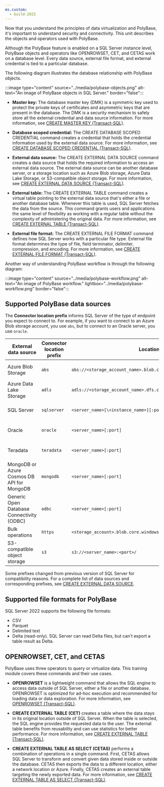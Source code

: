 ```yaml
---
ms.custom:
  - build-2023
---
```

Now that you understand the principles of data virtualization and PolyBase, it's important to understand security and connectivity. This unit describes the objects and operators used with PolyBase.

Although the PolyBase feature is enabled on a SQL Server instance level, PolyBase objects and operators like OPENROWSET, CET, and CETAS work on a database level. Every data source, external file format, and external credential is tied to a particular database.

The following diagram illustrates the database relationship with PolyBase objects.

:::image type="content" source="../media/polybase-objects.png" alt-text="An image of PolyBase objects in SQL Server." border="false":::

- **Master key:** The database master key (DMK) is a symmetric key used to protect the private keys of certificates and asymmetric keys that are present in the database. The DMK is a security mechanism to safely store all the external credential and data source information. For more information, see [CREATE MASTER KEY (Transact-SQL)](/sql/t-sql/statements/create-master-key-transact-sql).

- **Database scoped credential:** The CREATE DATABASE SCOPED CREDENTIAL command creates a credential that holds the credential information used by the external data source. For more information, see [CREATE DATABASE SCOPED CREDENTIAL (Transact-SQL)](/sql/t-sql/statements/create-database-scoped-credential-transact-sql).

- **External data source:** The CREATE EXTERNAL DATA SOURCE command creates a data source that holds the required information to access an external data source. The external data source can be another database server, or a storage location such as Azure Blob storage, Azure Data Lake Storage, or S3-compatible object storage. For more information, see [CREATE EXTERNAL DATA SOURCE (Transact-SQL)](/sql/t-sql/statements/create-external-data-source-transact-sql).

- **External table:** The CREATE EXTERNAL TABLE command creates a virtual table pointing to the external data source that's either a file or another database table. Whenever this table is used, SQL Server fetches the data from the source. This command grants users and applications the same level of flexibility as working with a regular table without the complexity of administering the original data. For more information, see [CREATE EXTERNAL TABLE (Transact-SQL)](/sql/t-sql/statements/create-external-table-transact-sql).

- **External file format:** The CREATE EXTERNAL FILE FORMAT command defines how SQL Server works with a particular file type. External file format determines the type of file, field terminator, delimiter, compression, and encoding. For more information, see [CREATE EXTERNAL FILE FORMAT (Transact-SQL)](/sql/t-sql/statements/create-external-file-format-transact-sql).

Another way of understanding PolyBase workflow is through the following diagram:

:::image type="content" source="../media/polybase-workflow.png" alt-text="An image of PolyBase workflow." lightbox="../media/polybase-workflow.png" border="false":::

## Supported PolyBase data sources

The **Connector location prefix** informs SQL Server of the type of endpoint you expect to connect to. For example, if you want to connect to an Azure Blob storage account, you use `abs`, but to connect to an Oracle server, you use `oracle`.

| External data source | Connector location prefix | Location path | Authentication |
|--|--|--|--|
| Azure Blob Storage | `abs` | `abs://<storage_account_name>.blob.core.windows.net/<container_name>` | Shared access signature (SAS) |
| Azure Data Lake Storage | `adls` | `adls://<storage_account_name>.dfs.core.windows.net/<container_name>` | SAS |
| SQL Server | `sqlserver` | `<server_name>[\<instance_name>][:port]` | SQL authentication only |
| Oracle | `oracle` | `<server_name>[:port]` | Basic authentication only |
| Teradata | `teradata` | `<server_name>[:port]` | Basic authentication only |
| MongoDB or Azure Cosmos DB API for MongoDB | `mongodb` | `<server_name>[:port]` | Basic authentication only |
| Generic Open Database Connectivity (ODBC) | `odbc` | `<server_name>[:port]` | Basic authentication only |
| Bulk operations | `https` | `<storage_account>.blob.core.windows.net/<container>` | SAS |
| S3-compatible object storage | `s3` | `s3://<server_name>:<port>/` |  |

Some prefixes changed from previous version of SQL Server for compatibility reasons. For a complete list of data sources and corresponding prefixes, see [CREATE EXTERNAL DATA SOURCE](/sql/t-sql/statements/create-external-data-source-transact-sql?view=sql-server-ver16&preserve-view=true&tabs=dedicated#location--prefixpathport-3).

## Supported file formats for PolyBase

SQL Server 2022 supports the following file formats:

- CSV
- Parquet
- Delimited text
- Delta (read-only). SQL Server can read Delta files, but can't export a table result as Delta.

## OPENROWSET, CET, and CETAS

PolyBase uses three operators to query or virtualize data. This training module covers these commands and their use cases.

- **OPENROWSET** is a lightweight command that allows the SQL engine to access data outside of SQL Server, either a file or another database. OPENROWSET is optimized for ad-hoc execution and recommended for loading data or data exploration. For more information, see [OPENROWSET (Transact-SQL)](/sql/t-sql/functions/openrowset-transact-sql).

- **CREATE EXTERNAL TABLE (CET)** creates a table where the data stays in its original location outside of SQL Server. When the table is selected, the SQL engine provides the requested data to the user. The external table benefits from reusability and can use statistics for better performance. For more information, see [CREATE EXTERNAL TABLE (Transact-SQL)](/sql/t-sql/statements/create-external-table-transact-sql).

- **CREATE EXTERNAL TABLE AS SELECT (CETAS)** performs a combination of operations in a single command. First, CETAS allows SQL Server to transform and convert given data stored inside or outside the database. CETAS then exports the data to a different location, either a network location or Azure. Finally, CETAS creates an external table targeting the newly exported data. For more information, see [CREATE EXTERNAL TABLE AS SELECT (Transact-SQL)](/sql/t-sql/statements/create-external-table-as-select-transact-sql).
